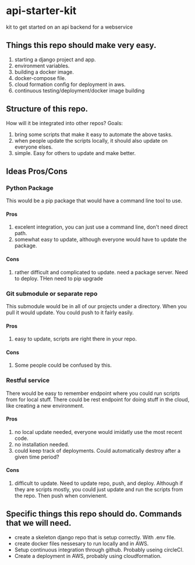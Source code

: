 # api-starter-kit
kit to get started on an api backend for a webservice

## Things this repo should make very easy.
1) starting a django project and app.
2) environment variables.
3) building a docker image.
4) docker-compose file.
5) cloud formation config for deployment in aws.
6) continuous testing/deployment/docker image building

## Structure of this repo.  
How will it be integrated into other repos?  Goals:
1) bring some scripts that make it easy to automate the above tasks.
2) when people update the scripts locally, it should also update on everyone elses.
3) simple.  Easy for others to update and make better.

## Ideas Pros/Cons
### Python Package
This would be a pip package that would have a command line tool to use.
#### Pros
1) excelent integration, you can just use a command line, don't need direct path.
2) somewhat easy to update, although everyone would have to update the package.
#### Cons
1) rather difficult and complicated to update.  need a package server.  Need to deploy.  THen need to pip upgrade

### Git submodule or separate repo
This submodule would be in all of our projects under a directory.  When you pull it would update.  You could push to it fairly easily.
#### Pros
1) easy to update, scripts are right there in your repo.
#### Cons
1) Some people could be confused by this.

### Restful service
There would be easy to remember endpoint where you could run scripts from for local stuff.  There could be rest endpoint for doing stuff in the cloud, like creating a new environment.
#### Pros
1) no local update needed, everyone would imidatly use the most recent code.
2) no installation needed.
3) could keep track of deployments.  Could automatically destroy after a given time period?
#### Cons
1) difficult to update.  Need to update repo, push, and deploy.  Although if they are scripts mostly, you could just update and run the scripts from the repo.  Then push when convienent.

## Specific things this repo should do.  Commands that we will need.
* create a skeleton django repo that is setup correctly.  With .env file.
* create docker files nessesary to run locally and in AWS.
* Setup continuous integration through github.  Probably useing circleCI.
* Create a deployment in AWS, probably using cloudformation.
